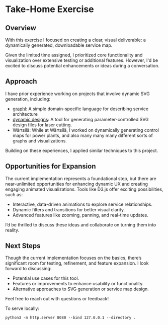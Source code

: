 # Take-Home Exercise

## Overview

With this exercise I focused on creating a clear, visual deliverable: a dynamically generated, downloadable service map.

Given the limited time assigned, I prioritized core functionality and visualization over extensive testing or additional features. However, I'd be excited to discuss potential enhancements or ideas during a conversation.

## Approach

I have prior experience working on projects that involve dynamic SVG generation, including:

  - [graphl](https://github.com/msmithgu/graphl/): A simple domain-specific language for describing service architecture
  - [dynamic designs](https://msmithgu.github.io/dd/display-stand/): A tool for generating parameter-controlled SVG design files for laser cutting.
  - Wärtsilä: While at Wärtsilä, I worked on dynamically generating control maps for power plants, and also many many many different sorts of graphs and visualizations.

Building on these experiences, I applied similar techniques to this project.

## Opportunities for Expansion

The current implementation represents a foundational step, but there are near-unlimited opportunities for enhancing dynamic UX and creating engaging animated visualizations. Tools like D3.js offer exciting possibilities, such as:

  - Interactive, data-driven animations to explore service relationships.
  - Dynamic filters and transitions for better visual clarity.
  - Advanced features like zooming, panning, and real-time updates.

I’d be thrilled to discuss these ideas and collaborate on turning them into reality.

## Next Steps

Though the current implementation focuses on the basics, there’s significant room for testing, refinement, and feature expansion. I look forward to discussing:

  - Potential use cases for this tool.
  - Features or improvements to enhance usability or functionality.
  - Alternative approaches to SVG generation or service map design.

Feel free to reach out with questions or feedback!

To serve locally:

    python3 -m http.server 8080 --bind 127.0.0.1 --directory .